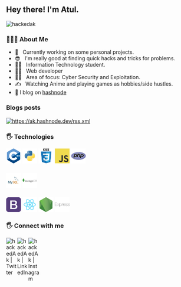 <h2> Hey there! I'm Atul.</h2>
<p align="left"> <img src="https://komarev.com/ghpvc/?username=hackedak&label=Profile%20views&color=0e75b6&style=flat" alt="hackedak" /> </p>
<h3> 👨🏻‍💻 About Me </h3>

- 🔭 &nbsp; Currently working on some personal projects.         
- 😎 &nbsp; I'm really good at finding quick hacks and tricks for problems.
- 👨‍🎓 &nbsp; Information Technology student.
- 👨‍🔧 &nbsp; Web developer
- 🐱‍👤 &nbsp; Area of focus: Cyber Security and Exploitation.
- ✍️ &nbsp; Watching Anime and playing games as hobbies/side hustles.
- 📝 I blog on [hashnode](https://ak.hashnode.dev/)
### Blogs posts
<!-- BLOG-POST-LIST:START -->
<!-- BLOG-POST-LIST:END -->

<p align="left">
<a href="/https://ak.hashnode.dev/rss.xml" target="blank"><img align="center" src="https://cdn.jsdelivr.net/npm/simple-icons@3.0.1/icons/rss.svg" alt="https://ak.hashnode.dev/rss.xml" height="30" width="40" /></a>
</p>

<h3> 🖐 Technologies </h3>
<code><img height="40" src="https://raw.githubusercontent.com/github/explore/80688e429a7d4ef2fca1e82350fe8e3517d3494d/topics/cpp/cpp.png"></code> 
<code><img height="40" src="https://raw.githubusercontent.com/github/explore/80688e429a7d4ef2fca1e82350fe8e3517d3494d/topics/python/python.png"></code>
<code><img height="40" src="https://raw.githubusercontent.com/github/explore/80688e429a7d4ef2fca1e82350fe8e3517d3494d/topics/css/css.png"></code>
<code><img height="40" src="https://raw.githubusercontent.com/github/explore/80688e429a7d4ef2fca1e82350fe8e3517d3494d/topics/javascript/javascript.png"></code>
<code><img height="40" src="https://raw.githubusercontent.com/github/explore/80688e429a7d4ef2fca1e82350fe8e3517d3494d/topics/php/php.png"></code>
<h3></h3>
<code><img height="40" src="https://raw.githubusercontent.com/github/explore/80688e429a7d4ef2fca1e82350fe8e3517d3494d/topics/mysql/mysql.png"></code>
<code><img height="40" src="https://raw.githubusercontent.com/github/explore/80688e429a7d4ef2fca1e82350fe8e3517d3494d/topics/mongodb/mongodb.png"></code>
<h3></h3>
<code><img height="40" src="https://raw.githubusercontent.com/github/explore/80688e429a7d4ef2fca1e82350fe8e3517d3494d/topics/bootstrap/bootstrap.png"></code>
<code><img height="40" src="https://raw.githubusercontent.com/github/explore/80688e429a7d4ef2fca1e82350fe8e3517d3494d/topics/react/react.png"></code>
<code><img height="40" src="https://raw.githubusercontent.com/github/explore/80688e429a7d4ef2fca1e82350fe8e3517d3494d/topics/nodejs/nodejs.png"></code>
<code><img height="40" src="https://raw.githubusercontent.com/github/explore/80688e429a7d4ef2fca1e82350fe8e3517d3494d/topics/express/express.png"></code>
<br />

<h3>🖐 Connect with me</h3>

[<img align="left" alt="hackedAk | Twitter" width="30px" src="https://cdn.jsdelivr.net/npm/simple-icons@v3/icons/twitter.svg" />][twitter]
[<img align="left" alt="hackedAk | LinkedIn" width="30px" src="https://cdn.jsdelivr.net/npm/simple-icons@v3/icons/linkedin.svg" />][linkedin]

[<img align="left" alt="hackedAk | Instagram" width="30px" src="https://cdn.jsdelivr.net/npm/simple-icons@v3/icons/instagram.svg" />][instagram]





[discord]: (Darkside#3705)
[twitter]: https://twitter.com/AtulKrishnan12
[instagram]: https://www.instagram.com/s_atul_k/
[linkedin]: https://www.linkedin.com/in/atul-krishnan-06b930161/
